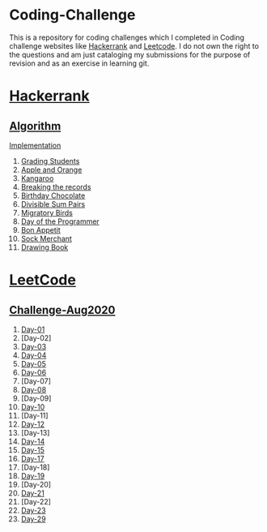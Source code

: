 # Coding-Challenge
This is a repository for coding challenges which I completed in Coding challenge websites like [Hackerrank](https://www.hackerrank.com/ "Hackerrank") and [Leetcode](https://leetcode.com/ "Leetcode"). I do not own the right to the questions and am just cataloging my submissions for the purpose of revision and as an exercise in learning git.

# [Hackerrank](https://github.com/sathish-kum/Coding-Challenge/tree/master/Hackerrank)
## [Algorithm](https://github.com/sathish-kum/Coding-Challenge/tree/master/Hackerrank/Algorithm)
  [Implementation](https://github.com/sathish-kum/Coding-Challenge/tree/master/Hackerrank/Algorithm/Implementation)
   1. [Grading Students](https://github.com/sathish-kum/Coding-Challenge/tree/master/Hackerrank/Algorithm/Implementation/Grading%20Students)
   2. [Apple and Orange](https://github.com/sathish-kum/Coding-Challenge/tree/master/Hackerrank/Algorithm/Implementation/Apple%20and%20Orange)
   3. [Kangaroo](https://github.com/sathish-kum/Coding-Challenge/tree/master/Hackerrank/Algorithm/Implementation/Kangaroo)
   4. [Breaking the records](https://github.com/sathish-kum/Coding-Challenge/tree/master/Hackerrank/Algorithm/Implementation/Breaking%20the%20records)
   5. [Birthday Chocolate](https://github.com/sathish-kum/Coding-Challenge/tree/master/Hackerrank/Algorithm/Implementation/Birthday%20Chocolate)
   6. [Divisible Sum Pairs](https://github.com/sathish-kum/Coding-Challenge/tree/master/Hackerrank/Algorithm/Implementation/Divisible%20Sum%20Pairs)
   7. [Migratory Birds](https://github.com/sathish-kum/Coding-Challenge/tree/master/Hackerrank/Algorithm/Implementation/Migratory%20Birds)
   8. [Day of the Programmer](https://github.com/sathish-kum/Coding-Challenge/tree/master/Hackerrank/Algorithm/Implementation/Day%20of%20the%20Programmer)
   9. [Bon Appetit](https://github.com/sathish-kum/Coding-Challenge/tree/master/Hackerrank/Algorithm/Implementation/Bon%20Appetit)
   10. [Sock Merchant](https://github.com/sathish-kum/Coding-Challenge/tree/master/Hackerrank/Algorithm/Implementation/Sock%20Merchant)
   11. [Drawing Book](https://github.com/sathish-kum/Coding-Challenge/tree/master/Hackerrank/Algorithm/Implementation/Drawing%20Book)

# [LeetCode](https://github.com/sathish-kum/Coding-Challenge/tree/master/LeetCode)
## [Challenge-Aug2020](https://github.com/sathish-kum/Coding-Challenge/tree/master/LeetCode/Challenge-Aug2020)
   1. [Day-01](https://github.com/sathish-kum/Coding-Challenge/tree/master/LeetCode/Challenge-Aug2020/Day%20-%2001)
   2. [Day-02]
   3. [Day-03](https://github.com/sathish-kum/Coding-Challenge/tree/master/LeetCode/Challenge-Aug2020/Day-03)
   4. [Day-04](https://github.com/sathish-kum/Coding-Challenge/tree/master/LeetCode/Challenge-Aug2020/Day-04)
   5. [Day-05](https://github.com/sathish-kum/Coding-Challenge/tree/master/LeetCode/Challenge-Aug2020/Day-05)
   6. [Day-06](https://github.com/sathish-kum/Coding-Challenge/tree/master/LeetCode/Challenge-Aug2020/Day-06)
   7. [Day-07]
   8. [Day-08](https://github.com/sathish-kum/Coding-Challenge/tree/master/LeetCode/Challenge-Aug2020/Day-08)
   9. [Day-09]
   10. [Day-10](https://github.com/sathish-kum/Coding-Challenge/tree/master/LeetCode/Challenge-Aug2020/Day-10)
   11. [Day-11]
   12. [Day-12](https://github.com/sathish-kum/Coding-Challenge/tree/master/LeetCode/Challenge-Aug2020/Day-12)
   13. [Day-13]
   14. [Day-14](https://github.com/sathish-kum/Coding-Challenge/tree/master/LeetCode/Challenge-Aug2020/Day-14)
   15. [Day-15](https://github.com/sathish-kum/Coding-Challenge/tree/master/LeetCode/Challenge-Aug2020/Day-15)
   17. [Day-17](https://github.com/sathish-kum/Coding-Challenge/tree/master/LeetCode/Challenge-Aug2020/Day-17)
   18. [Day-18]
   19. [Day-19](https://github.com/sathish-kum/Coding-Challenge/tree/master/LeetCode/Challenge-Aug2020/Day-19)
   20. [Day-20]
   21. [Day-21](https://github.com/sathish-kum/Coding-Challenge/tree/master/LeetCode/Challenge-Aug2020/Day-21)
   22. [Day-22]
   23. [Day-23](https://github.com/sathish-kum/Coding-Challenge/tree/master/LeetCode/Challenge-Aug2020/Day-23)
   29. [Day-29](https://github.com/sathish-kum/Coding-Challenge/tree/master/LeetCode/Challenge-Aug2020/Day-29)
   
